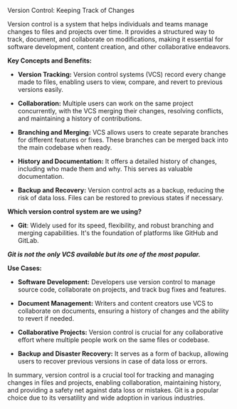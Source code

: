 Version Control: Keeping Track of Changes

Version control is a system that helps individuals and teams manage changes to files and projects over time. It provides a structured way to track, document, and collaborate on modifications, making it essential for software development, content creation, and other collaborative endeavors.

**Key Concepts and Benefits:**

- **Version Tracking:** Version control systems (VCS) record every change made to files, enabling users to view, compare, and revert to previous versions easily.

- **Collaboration:** Multiple users can work on the same project concurrently, with the VCS merging their changes, resolving conflicts, and maintaining a history of contributions.

- **Branching and Merging:** VCS allows users to create separate branches for different features or fixes. These branches can be merged back into the main codebase when ready.

- **History and Documentation:** It offers a detailed history of changes, including who made them and why. This serves as valuable documentation.

- **Backup and Recovery:** Version control acts as a backup, reducing the risk of data loss. Files can be restored to previous states if necessary.


**Which version control system are we using?**

- **Git**: Widely used for its speed, flexibility, and robust branching and merging capabilities. It's the foundation of platforms like GitHub and GitLab.

***Git is not the only VCS available but its one of the most popular.***

**Use Cases:**

- **Software Development:** Developers use version control to manage source code, collaborate on projects, and track bug fixes and features.

- **Document Management:** Writers and content creators use VCS to collaborate on documents, ensuring a history of changes and the ability to revert if needed.

- **Collaborative Projects:** Version control is crucial for any collaborative effort where multiple people work on the same files or codebase.

- **Backup and Disaster Recovery:** It serves as a form of backup, allowing users to recover previous versions in case of data loss or errors.

In summary, version control is a crucial tool for tracking and managing changes in files and projects, enabling collaboration, maintaining history, and providing a safety net against data loss or mistakes. Git is a popular choice due to its versatility and wide adoption in various industries.





